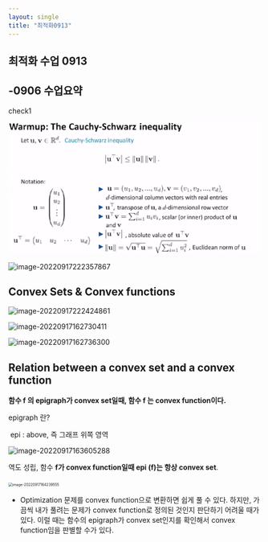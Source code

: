 ```yaml
---
layout: single
title: "최적화0913"
---
```

## 최적화 수업 0913

## -0906 수업요약
check1



![image-20220917222043326](../images/2022-09-17-3post/image-20220917222043326-1663420846728-8.png)

![image-20220917222357867](../../images/2022-09-17-3post/image-20220917222357867.png)



## Convex Sets & Convex functions

![image-20220917222424861](../../images/2022-09-17-3post/image-20220917222424861.png)



<img src="../..\images\2022-09-17-3post\image-20220917162730411.png" alt="image-20220917162730411"  />

![image-20220917162736300](../..\images\2022-09-17-3post\image-20220917162736300.png)



## Relation between a convex set and a convex function

**함수 f 의 epigraph가 convex set일때, 함수 f 는 convex function이다.**

epigraph 란? 

​	epi : above, 즉 그래프 위쪽 영역

![image-20220917163605288](../..\images\2022-09-17-3post\image-20220917163605288.png)



역도 성립, 함수 **f가 convex function일때 epi (f)는 항상 convex set**.



<img src="..\..\images\2022-09-17-3post\image-20220917164239555.png" alt="image-20220917164239555" style="zoom: 50%;" />



- Optimization 문제를 convex function으로 변환하면 쉽게 풀 수 있다. 하지만, 가끔씩 내가 풀려는 문제가 convex function로 정의된 것인지 판단하기 어려울 때가 있다. 이럴 때는 함수의 epigraph가 convex set인지를 확인해서 convex function임을 판별할 수가 있다.








